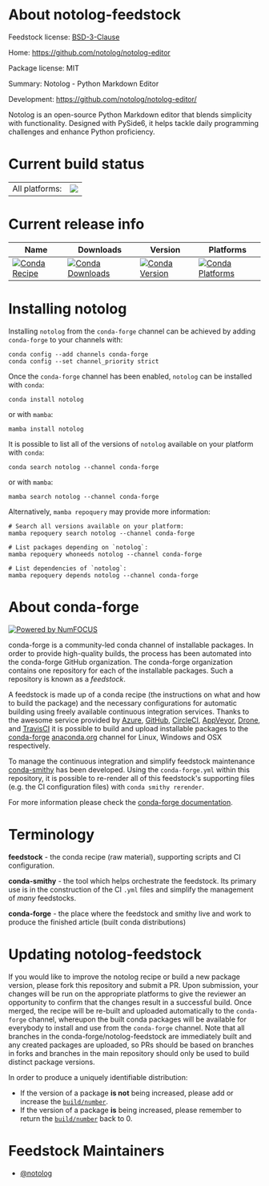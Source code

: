About notolog-feedstock
=======================

Feedstock license: [BSD-3-Clause](https://github.com/conda-forge/notolog-feedstock/blob/main/LICENSE.txt)

Home: https://github.com/notolog/notolog-editor

Package license: MIT

Summary: Notolog - Python Markdown Editor

Development: https://github.com/notolog/notolog-editor/

Notolog is an open-source Python Markdown editor that blends simplicity with functionality. Designed with PySide6, it helps tackle daily programming challenges and enhance Python proficiency.


Current build status
====================


<table><tr><td>All platforms:</td>
    <td>
      <a href="https://dev.azure.com/conda-forge/feedstock-builds/_build/latest?definitionId=23061&branchName=main">
        <img src="https://dev.azure.com/conda-forge/feedstock-builds/_apis/build/status/notolog-feedstock?branchName=main">
      </a>
    </td>
  </tr>
</table>

Current release info
====================

| Name | Downloads | Version | Platforms |
| --- | --- | --- | --- |
| [![Conda Recipe](https://img.shields.io/badge/recipe-notolog-green.svg)](https://anaconda.org/conda-forge/notolog) | [![Conda Downloads](https://img.shields.io/conda/dn/conda-forge/notolog.svg)](https://anaconda.org/conda-forge/notolog) | [![Conda Version](https://img.shields.io/conda/vn/conda-forge/notolog.svg)](https://anaconda.org/conda-forge/notolog) | [![Conda Platforms](https://img.shields.io/conda/pn/conda-forge/notolog.svg)](https://anaconda.org/conda-forge/notolog) |

Installing notolog
==================

Installing `notolog` from the `conda-forge` channel can be achieved by adding `conda-forge` to your channels with:

```
conda config --add channels conda-forge
conda config --set channel_priority strict
```

Once the `conda-forge` channel has been enabled, `notolog` can be installed with `conda`:

```
conda install notolog
```

or with `mamba`:

```
mamba install notolog
```

It is possible to list all of the versions of `notolog` available on your platform with `conda`:

```
conda search notolog --channel conda-forge
```

or with `mamba`:

```
mamba search notolog --channel conda-forge
```

Alternatively, `mamba repoquery` may provide more information:

```
# Search all versions available on your platform:
mamba repoquery search notolog --channel conda-forge

# List packages depending on `notolog`:
mamba repoquery whoneeds notolog --channel conda-forge

# List dependencies of `notolog`:
mamba repoquery depends notolog --channel conda-forge
```


About conda-forge
=================

[![Powered by
NumFOCUS](https://img.shields.io/badge/powered%20by-NumFOCUS-orange.svg?style=flat&colorA=E1523D&colorB=007D8A)](https://numfocus.org)

conda-forge is a community-led conda channel of installable packages.
In order to provide high-quality builds, the process has been automated into the
conda-forge GitHub organization. The conda-forge organization contains one repository
for each of the installable packages. Such a repository is known as a *feedstock*.

A feedstock is made up of a conda recipe (the instructions on what and how to build
the package) and the necessary configurations for automatic building using freely
available continuous integration services. Thanks to the awesome service provided by
[Azure](https://azure.microsoft.com/en-us/services/devops/), [GitHub](https://github.com/),
[CircleCI](https://circleci.com/), [AppVeyor](https://www.appveyor.com/),
[Drone](https://cloud.drone.io/welcome), and [TravisCI](https://travis-ci.com/)
it is possible to build and upload installable packages to the
[conda-forge](https://anaconda.org/conda-forge) [anaconda.org](https://anaconda.org/)
channel for Linux, Windows and OSX respectively.

To manage the continuous integration and simplify feedstock maintenance
[conda-smithy](https://github.com/conda-forge/conda-smithy) has been developed.
Using the ``conda-forge.yml`` within this repository, it is possible to re-render all of
this feedstock's supporting files (e.g. the CI configuration files) with ``conda smithy rerender``.

For more information please check the [conda-forge documentation](https://conda-forge.org/docs/).

Terminology
===========

**feedstock** - the conda recipe (raw material), supporting scripts and CI configuration.

**conda-smithy** - the tool which helps orchestrate the feedstock.
                   Its primary use is in the construction of the CI ``.yml`` files
                   and simplify the management of *many* feedstocks.

**conda-forge** - the place where the feedstock and smithy live and work to
                  produce the finished article (built conda distributions)


Updating notolog-feedstock
==========================

If you would like to improve the notolog recipe or build a new
package version, please fork this repository and submit a PR. Upon submission,
your changes will be run on the appropriate platforms to give the reviewer an
opportunity to confirm that the changes result in a successful build. Once
merged, the recipe will be re-built and uploaded automatically to the
`conda-forge` channel, whereupon the built conda packages will be available for
everybody to install and use from the `conda-forge` channel.
Note that all branches in the conda-forge/notolog-feedstock are
immediately built and any created packages are uploaded, so PRs should be based
on branches in forks and branches in the main repository should only be used to
build distinct package versions.

In order to produce a uniquely identifiable distribution:
 * If the version of a package **is not** being increased, please add or increase
   the [``build/number``](https://docs.conda.io/projects/conda-build/en/latest/resources/define-metadata.html#build-number-and-string).
 * If the version of a package **is** being increased, please remember to return
   the [``build/number``](https://docs.conda.io/projects/conda-build/en/latest/resources/define-metadata.html#build-number-and-string)
   back to 0.

Feedstock Maintainers
=====================

* [@notolog](https://github.com/notolog/)

